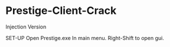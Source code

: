 # Prestige-Client-Crack
Injection Version

SET-UP
Open Prestige.exe In main menu.
Right-Shift to open gui.
